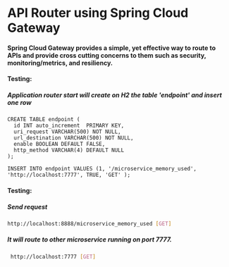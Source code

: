 # API Router using Spring Cloud Gateway 

#### Spring Cloud Gateway provides a simple, yet effective way to route to APIs and provide cross cutting concerns to them such as security, monitoring/metrics, and resiliency.

#### Testing:

##### Application router start will create on H2 the table 'endpoint' and insert one row

```
CREATE TABLE endpoint (
  id INT auto_increment  PRIMARY KEY,
  uri_request VARCHAR(500) NOT NULL,
  url_destination VARCHAR(500) NOT NULL,
  enable BOOLEAN DEFAULT FALSE,
  http_method VARCHAR(4) DEFAULT NULL
);
  
INSERT INTO endpoint VALUES (1, '/microservice_memory_used', 'http://localhost:7777', TRUE, 'GET' ); 
```


#### Testing:
##### Send request
```sh
http://localhost:8888/microservice_memory_used [GET] 

```

##### It will route to other microservice running on port 7777.

```sh
 http://localhost:7777 [GET]

```